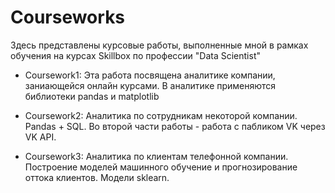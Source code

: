 # Courseworks

Здесь представлены курсовые работы, выполненные мной в рамках обучения на курсах Skillbox по профессии "Data Scientist"

- Coursework1: Эта работа посвящена аналитике компании, заниающейся онлайн курсами. В аналитике применяются библиотеки pandas и matplotlib

- Coursework2: Аналитика по сотрудникам некоторой компании. Pandas + SQL. Во второй части работы - работа с пабликом VK через VK API.

- Coursework3: Аналитика по клиентам телефонной компании. Построение моделей машинного обучение и прогнозирование оттока клиентов. Модели sklearn.

